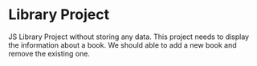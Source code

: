 # Library Project
JS Library Project without storing any data. This project needs to display
the information about a book. We should able to add a new book and remove
the existing one. 
